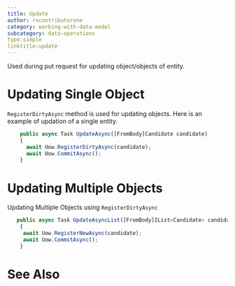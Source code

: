```yaml
---
title: Update
author: rxcontributorone
category: working-with-data-model
subcategory: data-operations 
type:simple
linktitle:update
---
```


Used during put request for updating object/objects of entity.

# Updating Single Object
`RegisterDirtyAsync` method is used for updating objects. Here is an example of updation of a single entity. 

````js
    public async Task UpdateAsync([FromBody]Candidate candidate)
    {
      await Uow.RegisterDirtyAsync(candidate);
      await Uow.CommitAsync();
    }
````    

# Updating Multiple Objects
Updating Multiple Objects using `RegisterDirtyAsync` 

````js
   public async Task UpdateAsyncList([FromBody]IList<Candidate> candidates)
    {     
     await Uow.RegisterNewAsync(candidate);
     await Uow.CommitAsync();
    }
````


# See Also
